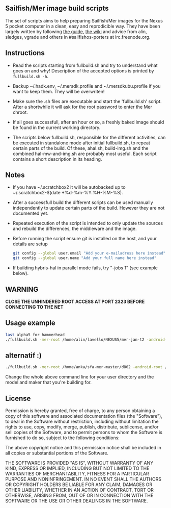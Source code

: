 Sailfish/Mer image build scripts
--------------------------------

The set of scripts aims to help preparing Sailfish/Mer images for the Nexus 5 pocket computer in a clean, easy and reprodicible way. They have been largely written by following [the guide](http://releases.sailfishos.org/sfa-ea/2014-07-21_SailfishOSHardwareAdaptationDevelopmentKit.pdf), [the wiki](https://wiki.merproject.org/wiki/Building_Sailfish_OS_for_Nexus_5) and advice from alin, sledges, vgrade and others in #sailfishos-porters at irc.freenode.org.

## Instructions

  - Read the scripts starting from fullbuild.sh and try to understand what goes on and why! Description of the accepted options is printed by `fullbuild.sh -h`.

  - Backup ~/.hadk.env, ~/.mersdk.profile and ~/.mersdkubu.profile if you want to keep them. They will be overwriten!

  - Make sure the .sh files are executable and start the 'fullbuild.sh' script. After a shortwhile it will ask for the root password to enter the Mer chroot.

  - If all goes successfull, after an hour or so, a freshly baked image should be found in the current working directory.

  - The scripts below fullbuild.sh, responsible for the different activities, can be executed in standalone mode after initial fullbuild.sh, to repeat certain parts of the build. Of these, ahal.sh, build-img.sh and the combined hal-mw-and-img.sh are probably most useful. Each script contains a short description in its heading.


## Notes

  - If you have ~/.scratchbox2 it will be autobacked up to ~/.scratchbox2-$(date +%d-%m-%Y.%H-%M-%S).

  - After a successfull build the different scripts can be used manually independently to update certain parts of the build. However they are not documented yet.

  - Repeated execution of the script is intended to only update the sources and rebuild the differences, the middleware and the image.

  - Before running the script ensure git is installed on the host, and your details are setup
    ```bash
    git config --global user.email "Add your e-mailadress here instead"
    git config --global user.name "Add your full name here instead"
    ```

  - If building hybris-hal in parallel mode fails, try "-jobs 1" (see example below).

## **WARNING**

  **CLOSE THE UNHINDERED ROOT ACCESS AT PORT 2323 BEFORE CONNECTING TO THE NET**

## Usage example
```bash
last alpha5 for hammerhead
./fullbuild.sh -mer-root /home/alin/lavello/NEXUS5/mer-jan-t2 -android-root /home/alin/lavello/NEXUS5/ubu-jan-t2 -branch hybris-11.0 -device hammerhead -vendor lge -dest /home/alin/lavello/nexus5 -sfrelease 1.1.1.27  -extraname alpha5 -jobs 4 -dhdrepo "http://repo.merproject.org/obs/nemo:/devel:/hw:/lge:/hammerhead/sailfish_latest_armv7hl/" -mwrepo "http://repo.merproject.org/obs/nemo:/devel:/hw:/lge:/hammerhead/sailfish_latest_armv7hl/" -extrarepo x -target update10
```
## alternatif :)
```bash
./fullbuild.sh -mer-root /home/anka/sfa-mer-master/d802 -android-root /home/anka/sfa-mer-master/d802 -branch hybris-12.1 -device /home/anka/sfa-mer-master/d802 -vendor lge -dest /home/anka/sfa-mer-master/d802 -sfrelease 1.1.1.27  -extraname alpha5 -jobs 4 -dhdrepo "http://repo.merproject.org/obs/nemo:/devel:/hw:/lge:/hammerhead/sailfish_latest_armv7hl/" -mwrepo "http://repo.merproject.org/obs/nemo:/devel:/hw:/lge:/hammerhead/sailfish_latest_armv7hl/" -extrarepo x -target update10
```

Change the whole above command line for your user directory and the model and maker that you're building for. 

## License
Permission is hereby granted, free of charge, to any person obtaining a copy of this software and associated documentation files (the "Software"), to deal in the Software without restriction, including without limitation the rights to use, copy, modify, merge, publish, distribute, sublicense, and/or sell copies of the Software, and to permit persons to whom the Software is furnished to do so, subject to the following conditions:

The above copyright notice and this permission notice shall be included in all copies or substantial portions of the Software.

THE SOFTWARE IS PROVIDED "AS IS", WITHOUT WARRANTY OF ANY KIND, EXPRESS OR IMPLIED, INCLUDING BUT NOT LIMITED TO THE WARRANTIES OF MERCHANTABILITY, FITNESS FOR A PARTICULAR PURPOSE AND NONINFRINGEMENT. IN NO EVENT SHALL THE AUTHORS OR COPYRIGHT HOLDERS BE LIABLE FOR ANY CLAIM, DAMAGES OR OTHER LIABILITY, WHETHER IN AN ACTION OF CONTRACT, TORT OR OTHERWISE, ARISING FROM, OUT OF OR IN CONNECTION WITH THE SOFTWARE OR THE USE OR OTHER DEALINGS IN THE SOFTWARE.

